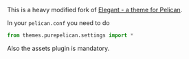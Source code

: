 This is a heavy modified fork of [Elegant - a theme for Pelican](http://oncrashreboot.com/pelican-elegant).

In your `pelican.conf` you need to do

```python
from themes.purepelican.settings import *
```

Also the assets plugin is mandatory.
